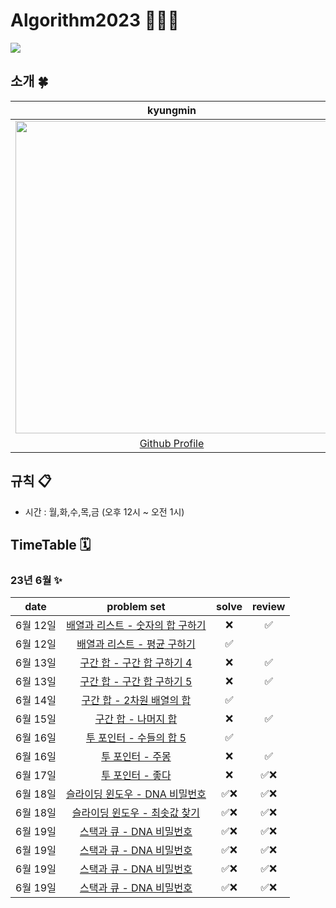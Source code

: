 # Algorithm2023 🧑🏻‍💻
<Img src="https://github.com/YaRkyungmin/algorithm-practice/assets/74167204/a31de927-8a77-49a5-a6bb-8f073a408dce" width="">
  
## 소개 🍀
| kyungmin |
| :------: |
|<Img src="https://cdn.discordapp.com/attachments/1100965172086046891/1108927085713563708/admin.jpeg" width="500"> |
|[Github Profile](https://github.com/YaRkyungmin)
  
## 규칙 📋
- 시간 : 월,화,수,목,금 (오후 12시 ~ 오전 1시)

## TimeTable 🗓️

### 23년 6월 ✨
| date       | problem set          | solve | review |
| :----------: | :--------------------: | :----: | :----: | 
|6월 12일| [배열과 리스트 - 숫자의 합 구하기](https://www.acmicpc.net/problem/11720) |❌|✅|
|6월 12일| [배열과 리스트 - 평균 구하기](https://www.acmicpc.net/problem/1546) |✅||
|6월 13일| [구간 합 - 구간 합 구하기 4](https://www.acmicpc.net/problem/11659) |❌|✅|
|6월 13일| [구간 합 - 구간 합 구하기 5](https://www.acmicpc.net/problem/11660) |❌|✅|
|6월 14일| [구간 합 - 2차원 배열의 합](https://www.acmicpc.net/problem/2167) |✅||
|6월 15일| [구간 합 - 나머지 합](https://www.acmicpc.net/problem/10986) |❌|✅|
|6월 16일| [투 포인터 - 수들의 합 5](https://www.acmicpc.net/problem/2018) |✅||
|6월 16일| [투 포인터 - 주몽](https://www.acmicpc.net/problem/1940) |❌|✅|
|6월 17일| [투 포인터 - 좋다](https://www.acmicpc.net/problem/1253) |❌|✅❌|
|6월 18일| [슬라이딩 윈도우 - DNA 비밀번호](https://www.acmicpc.net/problem/12891) |✅❌|✅❌|
|6월 18일| [슬라이딩 윈도우 - 최솟값 찾기](https://www.acmicpc.net/problem/11003) |✅❌|✅❌|
|6월 19일| [스택과 큐 - DNA 비밀번호](https://www.acmicpc.net/problem/1874) |✅❌|✅❌|
|6월 19일| [스택과 큐 - DNA 비밀번호](https://www.acmicpc.net/problem/17298) |✅❌|✅❌|
|6월 19일| [스택과 큐 - DNA 비밀번호](https://www.acmicpc.net/problem/2164) |✅❌|✅❌|
|6월 19일| [스택과 큐 - DNA 비밀번호](https://www.acmicpc.net/problem/11286) |✅❌|✅❌|